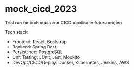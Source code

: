 # mock_cicd_2023
Trial run for tech stack and CICD pipeline in future project

Tech stack:
* Frontend: React, Bootstrap
* Backend: Spring Boot
* Persistence: PostgreSQL
* Unit Testing: JUnit, Jest, Mockito
* DevOps/CICD/Deploy: Docker, Kubernetes, Jenkins, AWS

